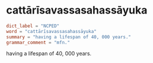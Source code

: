 # cattārīsavassasahassāyuka

``` toml
dict_label = "NCPED"
word = "cattārīsavassasahassāyuka"
summary = "having a lifespan of 40, 000 years."
grammar_comment = "mfn."
```

having a lifespan of 40, 000 years.

